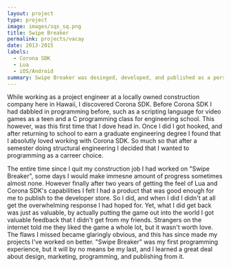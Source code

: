 ```yaml
---
layout: project
type: project
image: images/sqs_sq.png
title: Swipe Breaker
permalink: projects/vacay
date: 2013-2015
labels:
  - Corona SDK
  - Lua
  - iOS/Android
summary: Swipe Breaker was desinged, developed, and published as a personal project. It is the highlight of my personal enthusiasm for programming and developing, and was a part of my first project as a programmer.
---
```


While working as a project engineer at a locally owned construction company here in Hawaii, I discovered Corona SDK. Before Corona SDK I had dabbled in programming before, such as a scripting language for video games as a teen and a C programming class for engineering school. This however, was this first time that I dove head in. Once I did I got hooked, and after returning to school to earn a graduate engineering degree I found that I absolutly loved working with Corona SDK. So much so that after a semester doing structural engineering I decided that I wanted to programming as a carreer choice. 

The entire time since I quit my construction job I had worked on "Swipe Breaker", some days I would make immesne amount of progress sometimes almost none. However finally after two years of getting the feel of Lua and Corona SDK's capabilities I felt I had a product that was good enough for me to publish to the developer store. So I did, and when I did I didn't at all get the overwhelming response I had hoped for. Yet, what I did get back was just as valuable, by actually putting the game out into the world I got valuable feedback that I didn't get from my friends. Strangers on the internet told me they liked the game a whole lot, but it wasn't worth love. The flaws I missed became glaringly obvious, and this has since made my projects I've worked on better. "Swipe Breaker" was my first programming experience, but it will by no means be my last, and I learned a great deal about design, marketing, programming, and publishing from it. 
